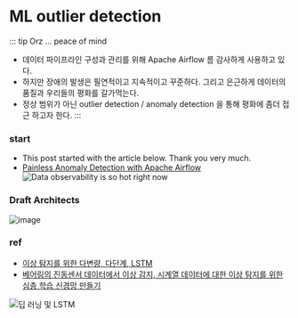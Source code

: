 # ML outlier detection
::: tip Orz ... peace of mind
- 데이터 파이프라인 구성과 관리를 위해 Apache Airflow 름 감사하게 사용하고 있다.
- 하지만 장애의 발생은 필연적이고 지속적이고 꾸준하다. 그리고 은근하게 데이터의 품질과 우리들의 평화를 갈가먹는다.
- 정상 범위가 아닌 outlier detection / anomaly detection 을 통해 평화에 좀더 접근 하고자 한다.
:::

### start
- This post started with the article below. Thank you very much.
- [Painless Anomaly Detection with Apache Airflow](https://medium.com/apache-airflow/painless-anomaly-detection-with-apache-airflow-dfd83f320a9e)
![Data observability is so hot right now](https://miro.medium.com/v2/resize:fit:640/format:webp/1*d6ExBjGqE3r8G8_ECfbFHQ.jpeg)

### Draft Architects
![image](https://github.com/log-diginori/log-diginori.github.io/assets/10396850/1f5c2361-d27b-4718-813f-2ad0ef4320cd)


### ref
- [이상 탐지를 위한 다변량, 다단계, LSTM](https://medium.com/@andrewm4894/multi-variate-multi-step-lstm-for-anomaly-detection-ac78ae990a0)
- [베어링의 진동센서 데이터에서 이상 감지, 시계열 데이터에 대한 이상 탐지를 위한 심층 학습 신경망 만들기](https://developer.ibm.com/tutorials/iot-deep-learning-anomaly-detection-5/)

![딥 러닝 및 LSTM](https://developer.ibm.com/developer/default/tutorials/iot-deep-learning-anomaly-detection-5/images/image1.png)
